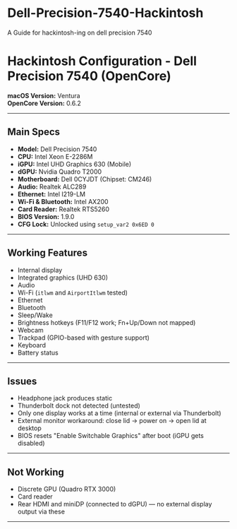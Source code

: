 # Dell-Precision-7540-Hackintosh
A Guide for hackintosh-ing on dell precision 7540

# Hackintosh Configuration - Dell Precision 7540 (OpenCore)

**macOS Version:** Ventura  
**OpenCore Version:** 0.6.2  

---

## Main Specs

- **Model:** Dell Precision 7540  
- **CPU:** Intel Xeon E-2286M 
- **iGPU:** Intel UHD Graphics 630 (Mobile)  
- **dGPU:** Nvidia Quadro T2000  
- **Motherboard:** Dell 0CYJDT (Chipset: CM246)  
- **Audio:** Realtek ALC289  
- **Ethernet:** Intel I219-LM  
- **Wi-Fi & Bluetooth:** Intel AX200  
- **Card Reader:** Realtek RTS5260  
- **BIOS Version:** 1.9.0  
- **CFG Lock:** Unlocked using `setup_var2 0x6ED 0`  

---

## Working Features

- Internal display  
- Integrated graphics (UHD 630)  
- Audio  
- Wi-Fi (`itlwm` and `AirportItlwm` tested)  
- Ethernet  
- Bluetooth  
- Sleep/Wake  
- Brightness hotkeys (F11/F12 work; Fn+Up/Down not mapped)  
- Webcam  
- Trackpad (GPIO-based with gesture support)  
- Keyboard  
- Battery status  

---

## Issues

- Headphone jack produces static
- Thunderbolt dock not detected (untested)  
- Only one display works at a time (internal or external via Thunderbolt)  
- External monitor workaround: close lid → power on → open lid at desktop  
- BIOS resets "Enable Switchable Graphics" after boot (iGPU gets disabled)  

---

##  Not Working

- Discrete GPU (Quadro RTX 3000)  
- Card reader  
- Rear HDMI and miniDP (connected to dGPU) — no external display output via these  

---

